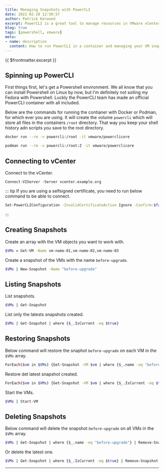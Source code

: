 ```yaml
---
title: Managing Snapshots with PowerCLI
date: 2021-02-20 12:50:57
author: Patrick Kerwood
excerpt: PowerCLI is a great tool to manage resources in VMware vCenter. It would be even better if it was a "real" CLI tool, instead of a Powershell module. I often use it for creating, restoring or deleting snapshots on multiple machines, usually when dealing with a cluster of some sort.
blog: true
tags: [powershell, vmware]
meta:
- name: description
  content: How to run PowerCLI in a container and managing your VM snapshots on multiple machines. 
---
```

{{ $frontmatter.excerpt }}

## Spinning up  PowerCLI
First things first, let's get a Powershell environment. We all know that you can install Powershell on Linux by now, but I'm definitely not soiling my Fedora with Powershell. Luckly the PowerCLI team has made an official PowerCLI container with all included. 

Below are the commands for running the contianer with Docker or Podman, for which ever you are using. It will create the volume `powercli` which will store all files in the containers `/root` directory. That way you keep your shell history adn scripts you save to the root directory. 
```sh
docker run --rm -v powercli:/root -it vmware/powerclicore
```

```sh
podman run --rm -v powercli:/root:Z -it vmware/powerclicore
```
## Connecting to vCenter

Connect to the vCenter.
```
Connect-VIServer -Server vcenter.example.org 
```

::: tip
If you are using a selfsigned certificate, you need to run below command to be able to connect.
```sh
Set-PowerCLIConfiguration -InvalidCertificateAction Ignore -Confirm:$false
```
:::

## Creating Snapshots
Create an array with the VM objects you want to work with.
```sh
$VMs = Get-VM -Name vm-name-01,vm-name-02,vm-name-03
```

Create a snapshot of the VMs with the name `before-upgrade`.
```sh
$VMs | New-Snapshot -Name "before-upgrade"
```

## Listing Snapshots

List snapshots.
```sh
$VMs | Get-Snapshot
```

List only the latests snapshots created. 
```sh
$VMs | Get-Snapshot | where {$_.IsCurrent -eq $true} 
```

## Restoring Snapshots

Below command will restore the snaphot `before-upgrade` on each VM in the `$VMs` array. 
```sh
ForEach($vm in $VMs) {Get-Snapshot -VM $vm | where {$_.name -eq "before-upgrade"} | Foreach-Object { Set-VM -VM $vm -SnapShot $_ }}
```

Restore det latest snapshot created.
```sh
ForEach($vm in $VMs) {Get-Snapshot -VM $vm | where {$_.IsCurrent -eq $true} | Foreach-Object { Set-VM -VM $vm -SnapShot $_ -Confirm:$false}}
```
Start the VMs.
```sh
$VMs | Start-VM
```

## Deleting Snapshots

Below command will delete the snapshot `before-upgrade` on all VMs in the `$VMs` array. 
```sh
$VMs | Get-Snapshot | where {$_.name -eq "before-upgrade"} | Remove-Snapshot   
```

Or delete the latest one.
```sh
$VMs | Get-Snapshot | where {$_.IsCurrent -eq $true} | Remove-Snapshot   
```
---
